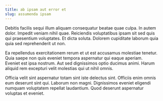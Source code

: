 ```yaml
---
title: ab ipsam aut error et
slug: assumenda ipsam
---
```


Debitis facilis sequi illum aliquam consequatur beatae quae culpa. In autem dolor. Impedit veniam nihil quae. Reiciendis voluptatibus ipsam sit sed quis qui praesentium voluptates. Et dicta soluta. Dolorem cupiditate laborum quia quia sed reprehenderit ut non.

Ea repellendus exercitationem rerum et ut est accusamus molestiae tenetur. Quia saepe non quis eveniet tempora aspernatur qui eaque aperiam. Eveniet est ipsa nostrum. Aut sed dignissimos optio ducimus animi. Harum aliquid rem excepturi velit molestias qui ut nihil omnis.

Officia velit sint aspernatur totam sint iste delectus sint. Officiis enim omnis eum deserunt sint qui. Laborum non magni. Dignissimos eveniet eligendi numquam voluptatem repellat laudantium. Quod deserunt aspernatur voluptas et eveniet.
